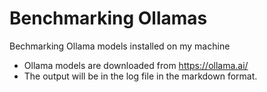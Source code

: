 # Benchmarking Ollamas
Bechmarking Ollama models installed on my machine

* Ollama models are downloaded from https://ollama.ai/
* The output will be in the log file in the markdown format.
